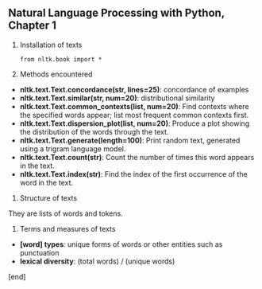 ## Natural Language Processing with Python, Chapter 1

 1. Installation of texts
 
        from nltk.book import *

 1. Methods encountered

   * **nltk.text.Text.concordance(str, lines=25)**: concordance of examples
   * **nltk.text.Text.similar(str, num=20)**: distributional similarity
   * **nltk.text.Text.common_contexts(list, num=20)**: Find contexts where the specified words appear; list most frequent common contexts first.
   * **nltk.text.Text.dispersion_plot(list, num=20)**: Produce a plot showing the distribution of the words through the text.
   * **nltk.text.Text.generate(length=100)**: Print random text, generated using a trigram language model.
   * **nltk.text.Text.count(str)**: Count the number of times this word appears in the text.
   * **nltk.text.Text.index(str)**: Find the index of the first occurrence of the word in the text.

 1. Structure of texts
 
 They are lists of words and tokens.

 1. Terms and measures of texts
 
   * **[word] types**: unique forms of words or other entities such as punctuation
   * **lexical diversity**: (total words) / (unique words)



[end]